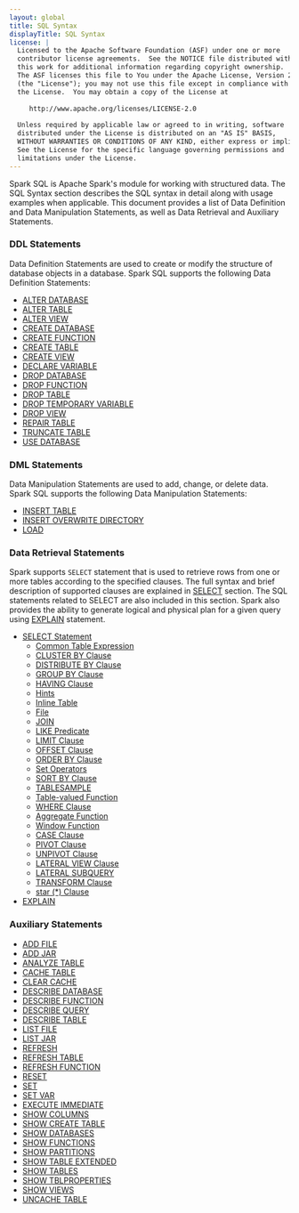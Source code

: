 ```yaml
---
layout: global
title: SQL Syntax
displayTitle: SQL Syntax
license: |
  Licensed to the Apache Software Foundation (ASF) under one or more
  contributor license agreements.  See the NOTICE file distributed with
  this work for additional information regarding copyright ownership.
  The ASF licenses this file to You under the Apache License, Version 2.0
  (the "License"); you may not use this file except in compliance with
  the License.  You may obtain a copy of the License at
 
     http://www.apache.org/licenses/LICENSE-2.0
 
  Unless required by applicable law or agreed to in writing, software
  distributed under the License is distributed on an "AS IS" BASIS,
  WITHOUT WARRANTIES OR CONDITIONS OF ANY KIND, either express or implied.
  See the License for the specific language governing permissions and
  limitations under the License.
---
```


Spark SQL is Apache Spark's module for working with structured data. The SQL Syntax section describes the SQL syntax in detail along with usage examples when applicable. This document provides a list of Data Definition and Data Manipulation Statements, as well as Data Retrieval and Auxiliary Statements.

### DDL Statements

Data Definition Statements are used to create or modify the structure of database objects in a database. Spark SQL supports the following Data Definition Statements:

 * [ALTER DATABASE](sql-ref-syntax-ddl-alter-database.html)
 * [ALTER TABLE](sql-ref-syntax-ddl-alter-table.html)
 * [ALTER VIEW](sql-ref-syntax-ddl-alter-view.html)
 * [CREATE DATABASE](sql-ref-syntax-ddl-create-database.html)
 * [CREATE FUNCTION](sql-ref-syntax-ddl-create-function.html)
 * [CREATE TABLE](sql-ref-syntax-ddl-create-table.html)
 * [CREATE VIEW](sql-ref-syntax-ddl-create-view.html)
 * [DECLARE VARIABLE](sql-ref-syntax-ddl-declare-variable.html)
 * [DROP DATABASE](sql-ref-syntax-ddl-drop-database.html)
 * [DROP FUNCTION](sql-ref-syntax-ddl-drop-function.html)
 * [DROP TABLE](sql-ref-syntax-ddl-drop-table.html)
 * [DROP TEMPORARY VARIABLE](sql-ref-syntax-ddl-drop-variable.html)
 * [DROP VIEW](sql-ref-syntax-ddl-drop-view.html)
 * [REPAIR TABLE](sql-ref-syntax-ddl-repair-table.html)
 * [TRUNCATE TABLE](sql-ref-syntax-ddl-truncate-table.html)
 * [USE DATABASE](sql-ref-syntax-ddl-usedb.html)

### DML Statements

Data Manipulation Statements are used to add, change, or delete data. Spark SQL supports the following Data Manipulation Statements:

 * [INSERT TABLE](sql-ref-syntax-dml-insert-table.html)
 * [INSERT OVERWRITE DIRECTORY](sql-ref-syntax-dml-insert-overwrite-directory.html)
 * [LOAD](sql-ref-syntax-dml-load.html)

### Data Retrieval Statements

Spark supports <code>SELECT</code> statement that is used to retrieve rows
from one or more tables according to the specified clauses. The full syntax
and brief description of supported clauses are explained in
[SELECT](sql-ref-syntax-qry-select.html) section. The SQL statements related
to SELECT are also included in this section. Spark also provides the
ability to generate logical and physical plan for a given query using
[EXPLAIN](sql-ref-syntax-qry-explain.html) statement.

 * [SELECT Statement](sql-ref-syntax-qry-select.html)
   * [Common Table Expression](sql-ref-syntax-qry-select-cte.html)
   * [CLUSTER BY Clause](sql-ref-syntax-qry-select-clusterby.html)
   * [DISTRIBUTE BY Clause](sql-ref-syntax-qry-select-distribute-by.html)
   * [GROUP BY Clause](sql-ref-syntax-qry-select-groupby.html)
   * [HAVING Clause](sql-ref-syntax-qry-select-having.html)
   * [Hints](sql-ref-syntax-qry-select-hints.html)
   * [Inline Table](sql-ref-syntax-qry-select-inline-table.html)
   * [File](sql-ref-syntax-qry-select-file.html)
   * [JOIN](sql-ref-syntax-qry-select-join.html)
   * [LIKE Predicate](sql-ref-syntax-qry-select-like.html)
   * [LIMIT Clause](sql-ref-syntax-qry-select-limit.html)
   * [OFFSET Clause](sql-ref-syntax-qry-select-offset.html)
   * [ORDER BY Clause](sql-ref-syntax-qry-select-orderby.html)
   * [Set Operators](sql-ref-syntax-qry-select-setops.html)
   * [SORT BY Clause](sql-ref-syntax-qry-select-sortby.html)
   * [TABLESAMPLE](sql-ref-syntax-qry-select-sampling.html)
   * [Table-valued Function](sql-ref-syntax-qry-select-tvf.html)
   * [WHERE Clause](sql-ref-syntax-qry-select-where.html)
   * [Aggregate Function](sql-ref-syntax-qry-select-aggregate.html)
   * [Window Function](sql-ref-syntax-qry-select-window.html)
   * [CASE Clause](sql-ref-syntax-qry-select-case.html)
   * [PIVOT Clause](sql-ref-syntax-qry-select-pivot.html)
   * [UNPIVOT Clause](sql-ref-syntax-qry-select-unpivot.html)
   * [LATERAL VIEW Clause](sql-ref-syntax-qry-select-lateral-view.html)
   * [LATERAL SUBQUERY](sql-ref-syntax-qry-select-lateral-subquery.html)
   * [TRANSFORM Clause](sql-ref-syntax-qry-select-transform.html)
   * [star (*) Clause](sql-ref-syntax-qry-select-star.html)
 * [EXPLAIN](sql-ref-syntax-qry-explain.html)

### Auxiliary Statements

 * [ADD FILE](sql-ref-syntax-aux-resource-mgmt-add-file.html)
 * [ADD JAR](sql-ref-syntax-aux-resource-mgmt-add-jar.html)
 * [ANALYZE TABLE](sql-ref-syntax-aux-analyze-table.html)
 * [CACHE TABLE](sql-ref-syntax-aux-cache-cache-table.html)
 * [CLEAR CACHE](sql-ref-syntax-aux-cache-clear-cache.html)
 * [DESCRIBE DATABASE](sql-ref-syntax-aux-describe-database.html)
 * [DESCRIBE FUNCTION](sql-ref-syntax-aux-describe-function.html)
 * [DESCRIBE QUERY](sql-ref-syntax-aux-describe-query.html)
 * [DESCRIBE TABLE](sql-ref-syntax-aux-describe-table.html)
 * [LIST FILE](sql-ref-syntax-aux-resource-mgmt-list-file.html)
 * [LIST JAR](sql-ref-syntax-aux-resource-mgmt-list-jar.html)
 * [REFRESH](sql-ref-syntax-aux-cache-refresh.html)
 * [REFRESH TABLE](sql-ref-syntax-aux-cache-refresh-table.html)
 * [REFRESH FUNCTION](sql-ref-syntax-aux-cache-refresh-function.html)
 * [RESET](sql-ref-syntax-aux-conf-mgmt-reset.html)
 * [SET](sql-ref-syntax-aux-conf-mgmt-set.html)
 * [SET VAR](sql-ref-syntax-aux-set-var.html)
 * [EXECUTE IMMEDIATE](sql-ref-syntax-aux-exec-imm.html)
 * [SHOW COLUMNS](sql-ref-syntax-aux-show-columns.html)
 * [SHOW CREATE TABLE](sql-ref-syntax-aux-show-create-table.html)
 * [SHOW DATABASES](sql-ref-syntax-aux-show-databases.html)
 * [SHOW FUNCTIONS](sql-ref-syntax-aux-show-functions.html)
 * [SHOW PARTITIONS](sql-ref-syntax-aux-show-partitions.html)
 * [SHOW TABLE EXTENDED](sql-ref-syntax-aux-show-table.html)
 * [SHOW TABLES](sql-ref-syntax-aux-show-tables.html)
 * [SHOW TBLPROPERTIES](sql-ref-syntax-aux-show-tblproperties.html)
 * [SHOW VIEWS](sql-ref-syntax-aux-show-views.html)
 * [UNCACHE TABLE](sql-ref-syntax-aux-cache-uncache-table.html)
